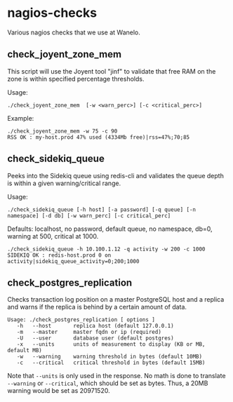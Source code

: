 nagios-checks
=============

Various nagios checks that we use at Wanelo.

check_joyent_zone_mem 
---------------------
This script will use the Joyent tool "jinf" to validate that free RAM on the zone is within specified percentage thresholds.

Usage: 
```
./check_joyent_zone_mem  [-w <warn_perc>] [-c <critical_perc>]
```

Example:
```
./check_joyent_zone_mem -w 75 -c 90 
RSS OK : my-host.prod 47% used (4334Mb free)|rss=47%;70;85
```

check_sidekiq_queue
-------------------
Peeks into the Sidekiq queue using redis-cli and validates the queue depth is within a given warning/critical range.

Usage: 
```
./check_sidekiq_queue [-h host] [-a password] [-q queue] [-n namespace] [-d db] [-w warn_perc] [-c critical_perc]
```

Defaults: localhost, no password, default queue, no namespace, db=0, warning at 500, critical at 1000.

```
./check_sidekiq_queue -h 10.100.1.12 -q activity -w 200 -c 1000
SIDEKIQ OK : redis-host.prod 0 on activity|sidekiq_queue_activity=0;200;1000
```

check_postgres_replication
--------------------------
Checks transaction log position on a master PostgreSQL host and a replica and warns if the replica
is behind by a certain amount of data.

```
Usage: ./check_postgres_replication [ options ]
   -h   --host       replica host (default 127.0.0.1)
   -m   --master     master fqdn or ip (required)
   -U   --user       database user (default postgres)
   -x   --units      units of measurement to display (KB or MB, default MB)
   -w   --warning    warning threshold in bytes (default 10MB)
   -c   --critical   critical threshold in bytes (default 15MB)
```

Note that `--units` is only used in the response. No math is done to translate `--warning` or `--critical`,
which should be set as bytes. Thus, a 20MB warning would be set as 20971520.
